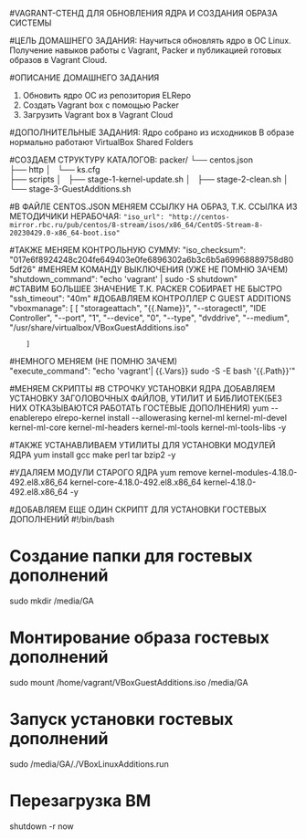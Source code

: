 #VAGRANT-СТЕНД ДЛЯ ОБНОВЛЕНИЯ ЯДРА И СОЗДАНИЯ ОБРАЗА СИСТЕМЫ

#ЦЕЛЬ ДОМАШНЕГО ЗАДАНИЯ:
Научиться обновлять ядро в ОС Linux. Получение навыков работы с Vagrant, Packer и публикацией готовых образов в Vagrant Cloud. 

#ОПИСАНИЕ ДОМАШНЕГО ЗАДАНИЯ
1) Обновить ядро ОС из репозитория ELRepo
2) Создать Vagrant box c помощью Packer
3) Загрузить Vagrant box в Vagrant Cloud

#ДОПОЛНИТЕЛЬНЫЕ ЗАДАНИЯ:
Ядро собрано из исходников
В образе нормально работают VirtualBox Shared Folders

#СОЗДАЕМ СТРУКТУРУ КАТАЛОГОВ:
packer/
    └── centos.json                     
├── http
│   └── ks.cfg                         
├── scripts
│   ├── stage-1-kernel-update.sh
│   ├── stage-2-clean.sh
│   └── stage-3-GuestAdditions.sh

#В ФАЙЛЕ CENTOS.JSON МЕНЯЕМ ССЫЛКУ НА ОБРАЗ, Т.К. ССЫЛКА ИЗ МЕТОДИЧИКИ НЕРАБОЧАЯ:
```"iso_url": "http://centos-mirror.rbc.ru/pub/centos/8-stream/isos/x86_64/CentOS-Stream-8-20230429.0-x86_64-boot.iso"```

#ТАКЖЕ МЕНЯЕМ КОНТРОЛЬНУЮ СУММУ:
"iso_checksum": "017e6f8924248c204fe649403e0fe6896302a6b3c6b5a69968889758d805df26"
#МЕНЯЕМ КОМАНДУ ВЫКЛЮЧЕНИЯ (УЖЕ НЕ ПОМНЮ ЗАЧЕМ)
"shutdown_command": "echo 'vagrant' | sudo -S shutdown"     
#СТАВИМ БОЛЬШЕЕ ЗНАЧЕНИЕ Т.К. PACKER СОБИРАЕТ НЕ БЫСТРО
"ssh_timeout": "40m"
#ДОБАВЛЯЕМ КОНТРОЛЛЕР С GUEST ADDITIONS
"vboxmanage": [
       [
          "storageattach",
          "{{.Name}}",
          "--storagectl",
          "IDE Controller",
          "--port",
          "1",
          "--device",
          "0",
          "--type",
          "dvddrive",
          "--medium",
          "/usr/share/virtualbox/VBoxGuestAdditions.iso"

        ]   
#НЕМНОГО МЕНЯЕМ (НЕ ПОМНЮ ЗАЧЕМ)        
"execute_command": "echo 'vagrant'| {{.Vars}} sudo -S -E bash '{{.Path}}'"        
            
#МЕНЯЕМ СКРИПТЫ 
#В СТРОЧКУ УСТАНОВКИ ЯДРА ДОБАВЛЯЕМ УСТАНОВКУ ЗАГОЛОВОЧНЫХ ФАЙЛОВ, УТИЛИТ И БИБЛИОТЕК(БЕЗ НИХ ОТКАЗЫВАЮТСЯ РАБОТАТЬ ГОСТЕВЫЕ ДОПОЛНЕНИЯ)
yum --enablerepo elrepo-kernel install --allowerasing kernel-ml kernel-ml-devel kernel-ml-core kernel-ml-headers kernel-ml-tools kernel-ml-tools-libs -y

#ТАКЖЕ УСТАНАВЛИВАЕМ УТИЛИТЫ ДЛЯ УСТАНОВКИ МОДУЛЕЙ ЯДРА 
yum install gcc make perl tar bzip2 -y

#УДАЛЯЕМ МОДУЛИ СТАРОГО ЯДРА
yum remove kernel-modules-4.18.0-492.el8.x86_64 kernel-core-4.18.0-492.el8.x86_64 kernel-4.18.0-492.el8.x86_64 -y

#ДОБАВЛЯЕМ ЕЩЕ ОДИН СКРИПТ ДЛЯ УСТАНОВКИ ГОСТЕВЫХ ДОПОЛНЕНИЙ
#!/bin/bash
# Создание папки для гостевых дополнений
sudo mkdir /media/GA
# Монтирование образа гостевых дополнений
sudo mount /home/vagrant/VBoxGuestAdditions.iso /media/GA
# Запуск установки гостевых дополнений
sudo /media/GA/./VBoxLinuxAdditions.run
# Перезагрузка ВМ
shutdown -r now
